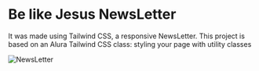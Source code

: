 # Be like Jesus NewsLetter 
It was made using Tailwind CSS, a responsive NewsLetter.
This project is based on an Alura Tailwind CSS class: styling your page with utility classes 

![NewsLetter](https://user-images.githubusercontent.com/83920579/167432476-b27ab53c-ee39-4e8c-ae43-65436b1d8398.png)

